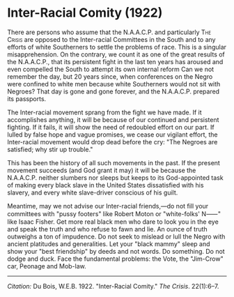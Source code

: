 <!--
title:   Inter-Racial Comity
author:  Du Bois, W.E.B.
journal: The Crisis
year:    1922
volume:  22
issue:   1
pages:   6-7
-->
# Inter-Racial Comity (1922)

There are persons who assume that the N.A.A.C.P. and particularly <span style="font-variant:small-caps;">The Crisis</span> are opposed to the Inter-racial Committees in the South and to any efforts of white Southerners to settle the problems of race. This is a singu­lar misapprehension. On the contrary, we count it as one of the great results of the N.A.A.C.P., that its persistent fight in the last ten years has aroused and even compelled the South to attempt its own internal reform Can we not remember the day, but 20 years since, when conferences on the Negro were confined to white men because white Southerners would not sit with Negroes? That day is gone and gone forever, and the N.A.A.C.P. prepared its passports.

The Inter-racial movement sprang from the fight we have made. If it accomplishes anything, it will be because of our continued and persistent fighting. If it fails, it will show the need of redoubled effort on our part. If lulled by false hope and vague promises, we cease our vigilant effort, the Inter-racial movement would drop dead before the cry: "The Negroes are satisfied; why stir up trouble."

This has been the history of all such movements in the past. If the present movement succeeds (and God grant it may) it will be because the N.A.A.C.P. neither slumbers nor sleeps but keeps to its God-appointed task of making every black slave in the United States dissatisfied with his slavery, and every white slave-driver conscious of his guilt.

Meantime, may we not advise our Inter-racial friends,—do not fill your committees with "pussy footers" like Robert Moton or "white-folks' N&#11834;" like Isaac Fisher. Get more real black men who dare to look you in the eye and speak the truth and who refuse to fawn and lie. An ounce of truth outweighs a ton of impudence. Do not seek to mislead or lull the Negro with ancient platitudes and generalities. Let your "black mam­my" sleep and show your "best friendship" by deeds and not words. Do something. Do not dodge and duck. Face the fundamental problems: the Vote, the "Jim-Crow" car, Peonage and Mob-law.

______________
*Citation:* Du Bois, W.E.B. 1922. "Inter-Racial Comity." *The Crisis*. 22(1):6&ndash;7.